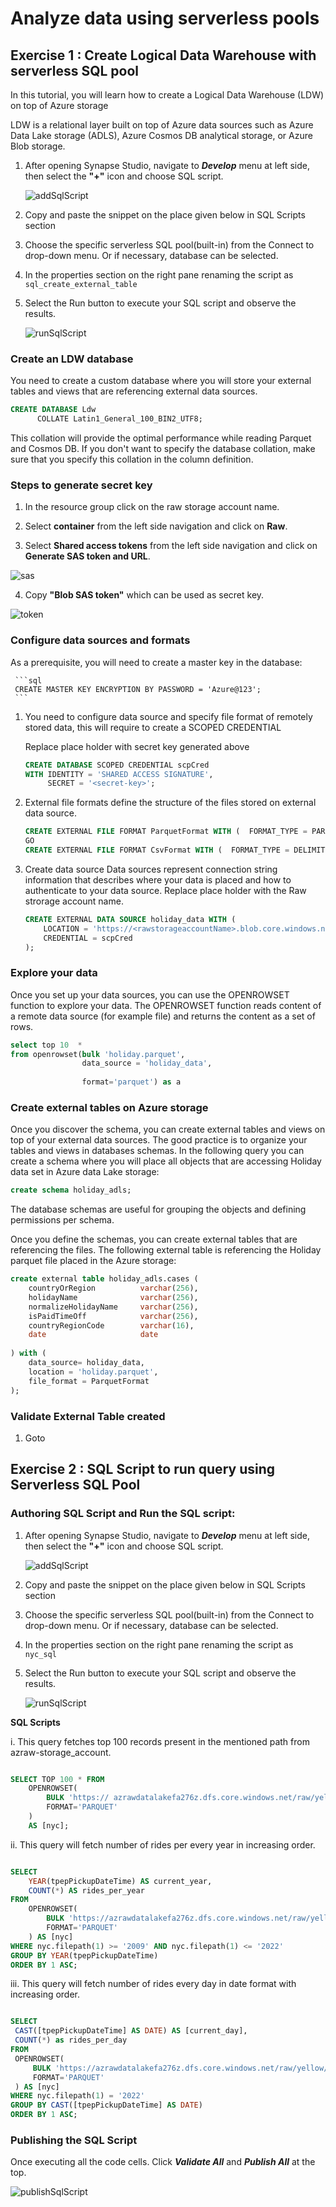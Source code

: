 # Analyze data using serverless pools

## Exercise 1 : Create Logical Data Warehouse with serverless SQL pool

In this tutorial, you will learn how to create a Logical Data Warehouse (LDW) on top of Azure storage

LDW is a relational layer built on top of Azure data sources such as Azure Data Lake storage (ADLS), Azure Cosmos DB analytical storage, or Azure Blob storage.

1. After opening Synapse Studio, navigate to **_Develop_** menu at left side, then select the **"+"** icon and choose SQL script.
     
     ![addSqlScript](./assets/04-add_sql_script.jpg "add sql script")

2. Copy and paste the snippet on the place given below in SQL Scripts section

3. Choose the specific serverless SQL pool(built-in) from the Connect to drop-down menu. Or  if necessary, database can be selected.

4. In the properties section on the right pane renaming the script as  ``sql_create_external_table``

5. Select the Run button to execute your SQL script and observe the results.
     
     ![runSqlScript](./assets/04-run_sql_script.jpg "run sql script")

### Create an LDW database

You need to create a custom database where you will store your external tables and views that are referencing external data sources.

```sql
CREATE DATABASE Ldw
      COLLATE Latin1_General_100_BIN2_UTF8;
```
This collation will provide the optimal performance while reading Parquet and Cosmos DB. If you don't want to specify the database collation, make sure that you specify this collation in the column definition.

### Steps to generate secret key
   
   1. In the resource group click on the raw storage account name.
   
   2. Select **container** from the left side navigation and click on **Raw**.
   
   3. Select **Shared access tokens** from the left side navigation and click on **Generate SAS token and URL**.
     
   ![sas](./assets/sas.JPG "sas")
     
   4. Copy **"Blob SAS token"** which can be used as secret key.
     
   ![token](./assets/token.JPG "token")
 

### Configure data sources and formats

As a prerequisite, you will need to create a master key in the database:

     ```sql
     CREATE MASTER KEY ENCRYPTION BY PASSWORD = 'Azure@123';
     ```

1. You need to configure data source and specify file format of remotely stored data, this will require to create a SCOPED CREDENTIAL

     Replace <secret-key> place holder with secret key generated above

     ```sql
     CREATE DATABASE SCOPED CREDENTIAL scpCred
     WITH IDENTITY = 'SHARED ACCESS SIGNATURE',
          SECRET = '<secret-key>';
     ```

2. External file formats define the structure of the files stored on external data source.
     
     ```sql
     CREATE EXTERNAL FILE FORMAT ParquetFormat WITH (  FORMAT_TYPE = PARQUET );
     GO
     CREATE EXTERNAL FILE FORMAT CsvFormat WITH (  FORMAT_TYPE = DELIMITEDTEXT );
     ```

3. Create data source
Data sources represent connection string information that describes where your data is placed and how to authenticate to your data source.
Replace <rawstorageaccountName> place holder with the Raw strorage account name.
     
     ```sql
     CREATE EXTERNAL DATA SOURCE holiday_data WITH (
         LOCATION = 'https://<rawstorageaccountName>.blob.core.windows.net/raw/',
         CREDENTIAL = scpCred
     );
     ```
### Explore your data

Once you set up your data sources, you can use the OPENROWSET function to explore your data. The OPENROWSET function reads content of a remote data source (for example file) and returns the content as a set of rows.

```sql
select top 10  *
from openrowset(bulk 'holiday.parquet',
                data_source = 'holiday_data',
               
                format='parquet') as a
```

### Create external tables on Azure storage

Once you discover the schema, you can create external tables and views on top of your external data sources. The good practice is to organize your tables and views in databases schemas. In the following query you can create a schema where you will place all objects that are accessing Holiday data set in Azure data Lake storage:

```sql
create schema holiday_adls;
```

The database schemas are useful for grouping the objects and defining permissions per schema.

Once you define the schemas, you can create external tables that are referencing the files. The following external table is referencing the Holiday parquet file placed in the Azure storage:

```sql
create external table holiday_adls.cases (
    countryOrRegion          varchar(256),
    holidayName              varchar(256),
    normalizeHolidayName     varchar(256),
    isPaidTimeOff            varchar(256),
    countryRegionCode        varchar(16),
    date                     date
    
) with (
    data_source= holiday_data,
    location = 'holiday.parquet',
    file_format = ParquetFormat
);   
```
### Validate External Table created

1. Goto 


## Exercise 2 : SQL Script to run query using Serverless SQL Pool

### Authoring SQL Script and Run the SQL script:

1.	After opening Synapse Studio, navigate to **_Develop_** menu at left side, then select the **"+"** icon and choose SQL script.
     
     ![addSqlScript](./assets/04-add_sql_script.jpg "add sql script")

1.	Copy and paste the snippet on the place given below in SQL Scripts section

1.	Choose the specific serverless SQL pool(built-in) from the Connect to drop-down menu. Or  if necessary, database can be selected.

1.	In the properties section on the right pane renaming the script as  ``nyc_sql``

1.	Select the Run button to execute your SQL script and observe the results.
     
     ![runSqlScript](./assets/04-run_sql_script.jpg "run sql script")
 
 **SQL Scripts**
 
 i. This query fetches top 100 records present in the mentioned path from azraw-storage_account.
   
```sql

SELECT TOP 100 * FROM
    OPENROWSET(
        BULK 'https:// azrawdatalakefa276z.dfs.core.windows.net/raw/yellow/puYear=*/puMonth=*/*.parquet',
        FORMAT='PARQUET'
    )
    AS [nyc];
```

ii. This query will fetch number of rides per every year in increasing order.

```sql

SELECT
    YEAR(tpepPickupDateTime) AS current_year,
    COUNT(*) AS rides_per_year
FROM
    OPENROWSET(
        BULK 'https://azrawdatalakefa276z.dfs.core.windows.net/raw/yellow/puYear=*/puMonth=*/*.parquet',
        FORMAT='PARQUET'
    ) AS [nyc]
WHERE nyc.filepath(1) >= '2009' AND nyc.filepath(1) <= '2022'
GROUP BY YEAR(tpepPickupDateTime)
ORDER BY 1 ASC;
```

iii. This query will fetch number of rides every day in date format with increasing order.

   ```sql

SELECT
    CAST([tpepPickupDateTime] AS DATE) AS [current_day],
    COUNT(*) as rides_per_day
FROM
    OPENROWSET(
        BULK 'https://azrawdatalakefa276z.dfs.core.windows.net/raw/yellow/puYear=*/puMonth=*/*.parquet',
        FORMAT='PARQUET'
    ) AS [nyc]
WHERE nyc.filepath(1) = '2022'
GROUP BY CAST([tpepPickupDateTime] AS DATE)
ORDER BY 1 ASC;
  ```
### Publishing the SQL Script

Once executing all the code cells. Click **_Validate All_** and **_Publish All_** at the top.

![publishSqlScript](./assets/04-publish_sql_script.jpg "publish sql script")
